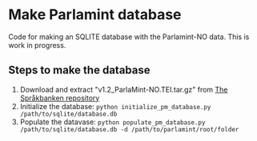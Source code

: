 # Make Parlamint database

Code for making an SQLITE database with the Parlamint-NO data. This is work in progress.

## Steps to make the database
1. Download and extract "v1.2_ParlaMint-NO.TEI.tar.gz" from [The Språkbanken repository](https://www.nb.no/sprakbanken/ressurskatalog/oai-nb-no-sbr-77/)
2. Initialize the database: ```python initialize_pm_database.py /path/to/sqlite/database.db```
3. Populate the datavase: ```python populate_pm_database.py /path/to/sqlite/database.db -d /path/to/parlamint/root/folder```